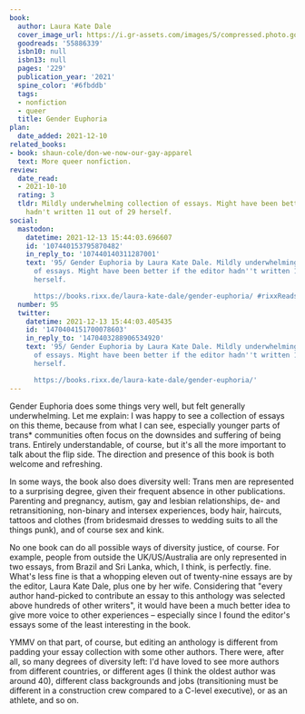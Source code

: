 ```yaml
---
book:
  author: Laura Kate Dale
  cover_image_url: https://i.gr-assets.com/images/S/compressed.photo.goodreads.com/books/1620587966l/55886339._SY475_.jpg
  goodreads: '55886339'
  isbn10: null
  isbn13: null
  pages: '229'
  publication_year: '2021'
  spine_color: '#6fbddb'
  tags:
  - nonfiction
  - queer
  title: Gender Euphoria
plan:
  date_added: 2021-12-10
related_books:
- book: shaun-cole/don-we-now-our-gay-apparel
  text: More queer nonfiction.
review:
  date_read:
  - 2021-10-10
  rating: 3
  tldr: Mildly underwhelming collection of essays. Might have been better if the editor
    hadn't written 11 out of 29 herself.
social:
  mastodon:
    datetime: 2021-12-13 15:44:03.696607
    id: '107440153795870482'
    in_reply_to: '107440140311287001'
    text: '95/ Gender Euphoria by Laura Kate Dale. Mildly underwhelming collection
      of essays. Might have been better if the editor hadn''t written 11 out of 29
      herself.

      https://books.rixx.de/laura-kate-dale/gender-euphoria/ #rixxReads'
  number: 95
  twitter:
    datetime: 2021-12-13 15:44:03.405435
    id: '1470404151700078603'
    in_reply_to: '1470403288906534920'
    text: '95/ Gender Euphoria by Laura Kate Dale. Mildly underwhelming collection
      of essays. Might have been better if the editor hadn''t written 11 out of 29
      herself.

      https://books.rixx.de/laura-kate-dale/gender-euphoria/'
---
```


Gender Euphoria does some things very well, but felt generally underwhelming. Let me explain: I was happy to see a
collection of essays on this theme, because from what I can see, especially younger parts of trans* communities often
focus on the downsides and suffering of being trans. Entirely understandable, of course, but it's all the more important
to talk about the flip side. The direction and presence of this book is both welcome and refreshing.

In some ways, the book also does diversity well: Trans men are represented to a surprising degree, given their frequent
absence in other publications. Parenting and pregnancy, autism, gay and lesbian relationships, de- and retransitioning,
non-binary and intersex experiences, body hair, haircuts, tattoos and clothes (from bridesmaid dresses to wedding suits
to all the things punk), and of course sex and kink.

No one book can do all possible ways of diversity justice, of course. For example, people from outside the
UK/US/Australia are only represented in two essays, from Brazil and Sri Lanka, which, I think, is perfectly. fine.
What's less fine is that a whopping eleven out of twenty-nine essays are by the editor, Laura Kate Dale, plus one by her
wife. Considering that "every author hand-picked to contribute an essay to this anthology was selected above hundreds of
other writers", it would have been a much better idea to give more voice to other experiences – especially since I found
the editor's essays some of the least interesting in the book.

YMMV on that part, of course, but editing an anthology is different from padding your essay collection with some other
authors. There were, after all, so many degrees of diversity left: I'd have loved to see more authors from different
countries, or different ages (I think the oldest author was around 40), different class backgrounds and jobs
(transitioning must be different in a construction crew compared to a C-level executive), or as an athlete, and so on.
